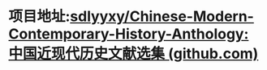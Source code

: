 # 项目地址:[sdlyyxy/Chinese-Modern-Contemporary-History-Anthology: 中国近现代历史文献选集 (github.com)](https://github.com/sdlyyxy/Chinese-Modern-Contemporary-History-Anthology)